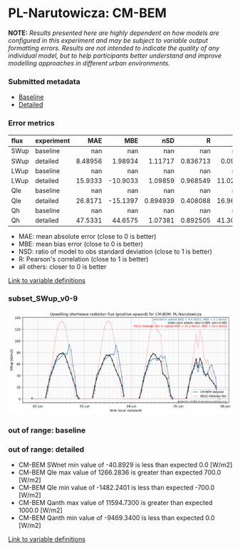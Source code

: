 # PL-Narutowicza: CM-BEM

**NOTE:** *Results presented here are highly dependent on how models are configured in this experiment and may be subject to variable output formatting errors. Results are not intended to indicate the quality of any individual model, but to help participants better understand and improve modelling approaches in different urban environments.*

### Submitted metadata

- [Baseline](CM-BEM_PL-Narutowicza_baseline_attrs.md)
- [Detailed](CM-BEM_PL-Narutowicza_detailed_attrs.md)

### Error metrics

| flux   | experiment   |       MAE |       MBE |        nSD |          R |      5th |     95th |     RMSE |      cRMSE |      AMBE |       1-nSD |         1-R |   nSkewness |   nKurtosis |     Overlap |
|:-------|:-------------|----------:|----------:|-----------:|-----------:|---------:|---------:|---------:|-----------:|----------:|------------:|------------:|------------:|------------:|------------:|
| SWup   | baseline     | nan       | nan       | nan        | nan        | nan      | nan      | nan      | nan        | nan       | nan         | nan         |  nan        |  nan        | nan         |
| SWup   | detailed     |   8.48956 |   1.98934 |   1.11717  |   0.836713 |   0.0905 |   7.6734 |  13.4378 |   0.615277 |   1.98934 |   0.117165  |   0.163287  |    0.232227 |    2.40673  |   0.0888412 |
| LWup   | baseline     | nan       | nan       | nan        | nan        | nan      | nan      | nan      | nan        | nan       | nan         | nan         |  nan        |  nan        | nan         |
| LWup   | detailed     |  15.9333  | -10.9033  |   1.09859  |   0.968549 |  11.0251 |   9.0512 |  19.6368 |   0.280756 |  10.9033  |   0.0985947 |   0.0314508 |    0.812369 |    1.56735  |   0.138853  |
| Qle    | baseline     | nan       | nan       | nan        | nan        | nan      | nan      | nan      | nan        | nan       | nan         | nan         |  nan        |  nan        | nan         |
| Qle    | detailed     |  26.8171  | -15.1397  |   0.894939 |   0.408088 |  16.9664 |  33.7685 |  47.0633 |   1.03464  |  15.1397  |   0.105063  |   0.591912  |    2.89004  |  177.808    |   0.331323  |
| Qh     | baseline     | nan       | nan       | nan        | nan        | nan      | nan      | nan      | nan        | nan       | nan         | nan         |  nan        |  nan        | nan         |
| Qh     | detailed     |  47.5331  |  44.6575  |   1.07381  |   0.892505 |  41.3059 |  55.8895 |  57.0362 |   0.486114 |  44.6575  |   0.0738056 |   0.107495  |    0.169582 |    0.615901 |   0.419068  |

 - MAE: mean absolute error (close to 0 is better)
 - MBE: mean bias error (close to 0 is better)
 - NSD: ratio of model to obs standard deviation (close to 1 is better)
 - R: Pearson's correlation (close to 1 is better)
 - all others: closer to 0 is better

[Link to variable definitions](../modelattrs/variable_definitions.md)

### <a name="subset_swup_v0-9"></a>subset_SWup_v0-9
[![CM-BEM_PL-Narutowicza_subset_SWup_v0-9.png](CM-BEM_PL-Narutowicza_subset_SWup_v0-9.png)](CM-BEM_PL-Narutowicza_subset_SWup_v0-9.png)

### out of range: baseline


### out of range: detailed

 - CM-BEM SWnet min value of -40.8929 is less than expected 0.0 [W/m2]
 - CM-BEM Qle max value of 1266.2836 is greater than expected 700.0 [W/m2]
 - CM-BEM Qle min value of -1482.2401 is less than expected -700.0 [W/m2]
 - CM-BEM Qanth max value of 11594.7300 is greater than expected 1000.0 [W/m2]
 - CM-BEM Qanth min value of -9469.3400 is less than expected 0.0 [W/m2]


[Link to variable definitions](../modelattrs/variable_definitions.md)

